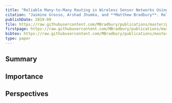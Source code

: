```yaml
---
title: "Reliable Many-to-Many Routing in Wireless Sensor Networks Using Ant Colony Optimisation"
citation: "Jasmine Grosso, Arshad Jhumka, and **Matthew Bradbury**. Reliable Many-to-Many Routing in Wireless Sensor Networks Using Ant Colony Optimisation. In *15th European Dependable Computing Conference (EDCC)*, 111–118. September 2019. [doi:10.1109/EDCC.2019.00030](https://doi.org/10.1109/EDCC.2019.00030)."
publishDate: 2019-09
file: https://raw.githubusercontent.com/MBradbury/publications/master/papers/EDCC2019.pdf
firstpage: https://raw.githubusercontent.com/MBradbury/publications/master/firstpages/EDCC2019.svg
bibtex: https://raw.githubusercontent.com/MBradbury/publications/master/bibtex/Grosso_2019_ReliableManyMany.bib
type: paper
---
```


## Summary

## Importance

## Perspectives


